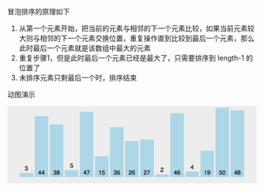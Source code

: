 冒泡排序的原理如下

1. 从第一个元素开始，把当前的元素与相邻的下一个元素比较，如果当前元素较大则与相邻的下一个元素交换位置，重复操作直到比较到最后一个元素，那么此时最后一个元素就是该数组中最大的元素
1. 重复步骤1，但是此时最后一个元素已经是最大了，只需要排序到 length-1 的位置了
1. 未排序元素只剩最后一个时，排序结束

动图演示

![bubbleSort](./image/bubbleSort.gif)

